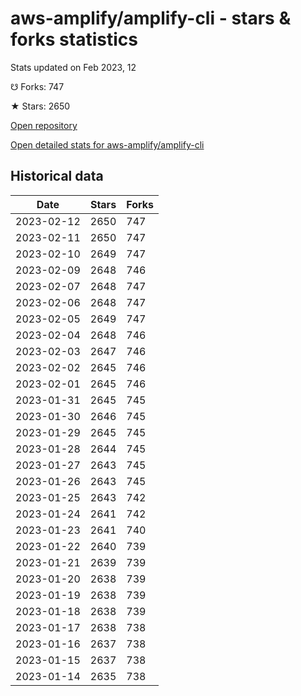 # aws-amplify/amplify-cli - stars & forks statistics

Stats updated on Feb 2023, 12

☋ Forks: 747

★ Stars: 2650

[Open repository](https://github.com/aws-amplify/amplify-cli)

[Open detailed stats for aws-amplify/amplify-cli](https://reviewgithub.com/rep/aws-amplify/amplify-cli)

## Historical data
| Date | Stars | Forks |
|------|-------|-------|
| 2023-02-12 | 2650 | 747 | 
| 2023-02-11 | 2650 | 747 | 
| 2023-02-10 | 2649 | 747 | 
| 2023-02-09 | 2648 | 746 | 
| 2023-02-07 | 2648 | 747 | 
| 2023-02-06 | 2648 | 747 | 
| 2023-02-05 | 2649 | 747 | 
| 2023-02-04 | 2648 | 746 | 
| 2023-02-03 | 2647 | 746 | 
| 2023-02-02 | 2645 | 746 | 
| 2023-02-01 | 2645 | 746 | 
| 2023-01-31 | 2645 | 745 | 
| 2023-01-30 | 2646 | 745 | 
| 2023-01-29 | 2645 | 745 | 
| 2023-01-28 | 2644 | 745 | 
| 2023-01-27 | 2643 | 745 | 
| 2023-01-26 | 2643 | 745 | 
| 2023-01-25 | 2643 | 742 | 
| 2023-01-24 | 2641 | 742 | 
| 2023-01-23 | 2641 | 740 | 
| 2023-01-22 | 2640 | 739 | 
| 2023-01-21 | 2639 | 739 | 
| 2023-01-20 | 2638 | 739 | 
| 2023-01-19 | 2638 | 739 | 
| 2023-01-18 | 2638 | 739 | 
| 2023-01-17 | 2638 | 738 | 
| 2023-01-16 | 2637 | 738 | 
| 2023-01-15 | 2637 | 738 | 
| 2023-01-14 | 2635 | 738 | 

